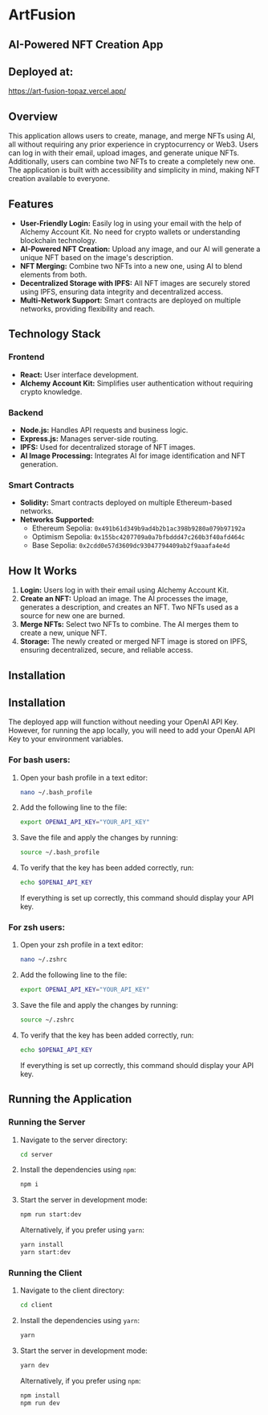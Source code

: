 # ArtFusion
## AI-Powered NFT Creation App

## Deployed at:
https://art-fusion-topaz.vercel.app/

## Overview

This application allows users to create, manage, and merge NFTs using AI, all without requiring any prior experience in cryptocurrency or Web3. Users can log in with their email, upload images, and generate unique NFTs. Additionally, users can combine two NFTs to create a completely new one. The application is built with accessibility and simplicity in mind, making NFT creation available to everyone.

## Features

- **User-Friendly Login:** Easily log in using your email with the help of Alchemy Account Kit. No need for crypto wallets or understanding blockchain technology.
- **AI-Powered NFT Creation:** Upload any image, and our AI will generate a unique NFT based on the image's description.
- **NFT Merging:** Combine two NFTs into a new one, using AI to blend elements from both.
- **Decentralized Storage with IPFS:** All NFT images are securely stored using IPFS, ensuring data integrity and decentralized access.
- **Multi-Network Support:** Smart contracts are deployed on multiple networks, providing flexibility and reach.

## Technology Stack

### Frontend

- **React:** User interface development.
- **Alchemy Account Kit:** Simplifies user authentication without requiring crypto knowledge.

### Backend

- **Node.js:** Handles API requests and business logic.
- **Express.js:** Manages server-side routing.
- **IPFS:** Used for decentralized storage of NFT images.
- **AI Image Processing:** Integrates AI for image identification and NFT generation.

### Smart Contracts

- **Solidity:** Smart contracts deployed on multiple Ethereum-based networks.
- **Networks Supported:**
  - Ethereum Sepolia: `0x491b61d349b9ad4b2b1ac398b9280a079b97192a`
  - Optimism Sepolia: `0x155bc4207709a0a7bfbddd47c260b3f40afd464c`
  - Base Sepolia: `0x2cdd0e57d3609dc93047794409ab2f9aaafa4e4d`

## How It Works

1. **Login:** Users log in with their email using Alchemy Account Kit.
2. **Create an NFT:** Upload an image. The AI processes the image, generates a description, and creates an NFT. Two NFTs used as a source for new one are burned.
3. **Merge NFTs:** Select two NFTs to combine. The AI merges them to create a new, unique NFT.
4. **Storage:** The newly created or merged NFT image is stored on IPFS, ensuring decentralized, secure, and reliable access.

## Installation
## Installation

The deployed app will function without needing your OpenAI API Key. However, for running the app locally, you will need to add your OpenAI API Key to your environment variables.

### For bash users:

1. Open your bash profile in a text editor:

    ```bash
    nano ~/.bash_profile
    ```

2. Add the following line to the file:

    ```bash
    export OPENAI_API_KEY="YOUR_API_KEY"
    ```

3. Save the file and apply the changes by running:

    ```bash
    source ~/.bash_profile
    ```

4. To verify that the key has been added correctly, run:

    ```bash
    echo $OPENAI_API_KEY
    ```

   If everything is set up correctly, this command should display your API key.

### For zsh users:

1. Open your zsh profile in a text editor:

    ```bash
    nano ~/.zshrc
    ```

2. Add the following line to the file:

    ```bash
    export OPENAI_API_KEY="YOUR_API_KEY"
    ```

3. Save the file and apply the changes by running:

    ```bash
    source ~/.zshrc
    ```

4. To verify that the key has been added correctly, run:

    ```bash
    echo $OPENAI_API_KEY
    ```

   If everything is set up correctly, this command should display your API key.

## Running the Application

### Running the Server

1. Navigate to the server directory:

    ```bash
    cd server
    ```

2. Install the dependencies using `npm`:

    ```bash
    npm i
    ```

3. Start the server in development mode:

    ```bash
    npm run start:dev
    ```

   Alternatively, if you prefer using `yarn`:

   ```bash
   yarn install
   yarn start:dev
   ```

### Running the Client

1. Navigate to the client directory:

    ```bash
    cd client
    ```

2. Install the dependencies using `yarn`:

    ```bash
    yarn
    ```

3. Start the server in development mode:

    ```bash
    yarn dev
    ```

   Alternatively, if you prefer using `npm`:

   ```bash
   npm install
   npm run dev
   ```
